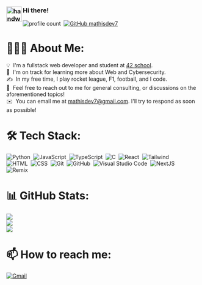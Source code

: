 ### <img alt="handwavegif" src="https://user-images.githubusercontent.com/39513876/112366216-8cfe7400-8cfe-11eb-8116-7d3dbae20e97.gif" width='40' align="left"/> Hi there!
![profile count](https://komarev.com/ghpvc/?username=mathisdev7&color=red)&nbsp;
[![GitHub mathisdev7](https://img.shields.io/github/followers/mathisdev7?label=follow&style=social)](https://github.com/mathisdev7)&nbsp;
# 👨🏻‍💻 About Me:

💡 &nbsp;I'm a fullstack web developer and student at [42 school](https://42perpignan.fr/).\
🌱 &nbsp;I'm on track for learning more about Web and Cybersecurity.\
✍️ &nbsp;In my free time, I play rocket league, F1, football, and I code.\
💬 &nbsp;Feel free to reach out to me for general consulting, or discussions on the aforementioned topics!\
✉️ &nbsp;You can email me at mathisdev7@gmail.com. I'll try to respond as soon as possible!


# 🛠 Tech Stack:
![Python](https://img.shields.io/badge/-Python-05122A?style=flat&logo=python)&nbsp;
![JavaScript](https://img.shields.io/badge/-JavaScript-05122A?style=flat&logo=javascript)&nbsp;
![TypeScript](https://shields.io/badge/TypeScript-05122A?style=flat&logo=Typescript&logoColor=A8B9CC)&nbsp;
![C](https://img.shields.io/badge/-C-05122A?style=flat&logo=C&logoColor=A8B9CC)&nbsp;
![React](https://img.shields.io/badge/React-05122A?&style=flat&logo=react)&nbsp;
![Tailwind](https://img.shields.io/badge/Tailwindcss-05122A?&style=flat&logo=tailwindcss)\
![HTML](https://img.shields.io/badge/-HTML-05122A?style=flat&logo=HTML5)&nbsp;
![CSS](https://img.shields.io/badge/-CSS-05122A?style=flat&logo=CSS3&logoColor=1572B6)&nbsp;
![Git](https://img.shields.io/badge/-Git-05122A?style=flat&logo=git)&nbsp;
![GitHub](https://img.shields.io/badge/-GitHub-05122A?style=flat&logo=github)&nbsp;
![Visual Studio Code](https://img.shields.io/badge/-Visual%20Studio%20Code-05122A?style=flat&logo=visual-studio-code&logoColor=007ACC)&nbsp;
![NextJS](https://img.shields.io/badge/Next.js-05122A?style=flat&logo=nextdotjs&logoColor=white)&nbsp;
![Remix](https://img.shields.io/badge/Remix-05122A?style=flat&logo=remix&logoColor=white)&nbsp;

# 📊 GitHub Stats:
![](https://github-readme-stats.vercel.app/api?username=mathisdev7&theme=cobalt&hide_border=false&include_all_commits=true&count_private=true)<br/>
![](https://github-readme-streak-stats.herokuapp.com/?user=mathisdev7&theme=cobalt&hide_border=false)<br/>
![](https://github-readme-stats.vercel.app/api/top-langs/?username=mathisdev7&theme=cobalt&hide_border=false&include_all_commits=true&count_private=true&layout=compact)


# 📫 How to reach me:


<a href="mailto:mathisdev7@gmail.com"><img alt="Gmail" src="https://img.shields.io/badge/Gmail-D14836?style=flat&logo=gmail&logoColor=white" /></a> &nbsp;
